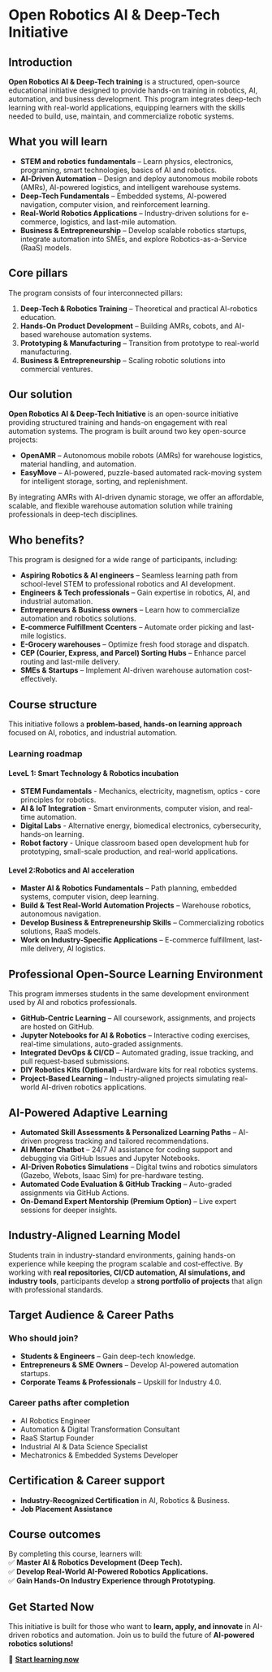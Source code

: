 # Open Robotics AI & Deep-Tech Initiative  

## Introduction  
**Open Robotics AI & Deep-Tech training** is a structured, open-source educational initiative designed to provide hands-on training in robotics, AI, automation, and business development. This program integrates deep-tech learning with real-world applications, equipping learners with the skills needed to build, use, maintain, and commercialize robotic systems.  

## What you will learn  
- **STEM and robotics fundamentals** – Learn physics, electronics, programing, smart technologies, basics of AI and robotics.
- **AI-Driven Automation** – Design and deploy autonomous mobile robots (AMRs), AI-powered logistics, and intelligent warehouse systems.  
- **Deep-Tech Fundamentals** – Embedded systems, AI-powered navigation, computer vision, and reinforcement learning.  
- **Real-World Robotics Applications** – Industry-driven solutions for e-commerce, logistics, and last-mile automation.  
- **Business & Entrepreneurship** – Develop scalable robotics startups, integrate automation into SMEs, and explore Robotics-as-a-Service (RaaS) models.  

## Core pillars  
The program consists of four interconnected pillars:  
1. **Deep-Tech & Robotics Training** – Theoretical and practical AI-robotics education.  
2. **Hands-On Product Development** – Building AMRs, cobots, and AI-based warehouse automation systems.
3. **Prototyping & Manufacturing** – Transition from prototype to real-world manufacturing.
4. **Business & Entrepreneurship** – Scaling robotic solutions into commercial ventures.  

## Our solution  
**Open Robotics AI & Deep-Tech Initiative** is an open-source initiative providing structured training and hands-on engagement with real automation systems. The program is built around two key open-source projects:  

- **OpenAMR** – Autonomous mobile robots (AMRs) for warehouse logistics, material handling, and automation.  
- **EasyMove** – AI-powered, puzzle-based automated rack-moving system for intelligent storage, sorting, and replenishment.  

By integrating AMRs with AI-driven dynamic storage, we offer an affordable, scalable, and flexible warehouse automation solution while training professionals in deep-tech disciplines.  

## Who benefits?  
This program is designed for a wide range of participants, including:  

- **Aspiring Robotics & AI engineers** – Seamless learning path from school-level STEM to professional robotics and AI development.
- **Engineers & Tech professionals** – Gain expertise in robotics, AI, and industrial automation.  
- **Entrepreneurs & Business owners** – Learn how to commercialize automation and robotics solutions.  
- **E-commerce Fulfillment Ccenters** – Automate order picking and last-mile logistics.  
- **E-Grocery warehouses** – Optimize fresh food storage and dispatch.  
- **CEP (Courier, Express, and Parcel) Sorting Hubs** – Enhance parcel routing and last-mile delivery.  
- **SMEs & Startups** – Implement AI-driven warehouse automation cost-effectively.  

## Course structure  
This initiative follows a **problem-based, hands-on learning approach** focused on AI, robotics, and industrial automation.  

### **Learning roadmap** 

#### LeveL 1: Smart Technology & Robotics incubation
- **STEM Fundamentals** - Mechanics, electricity, magnetism, optics - core principles for robotics.
- **AI & IoT Integration** - Smart environments, computer vision, and real-time automation.
- **Digital Labs** - Alternative energy, biomedical electronics, cybersecurity, hands-on learning.
- **Robot factory** - Unique classroom based open development hub for prototyping, small-scale production, and real-world applications.

#### Level 2:Robotics and AI acceleration
- **Master AI & Robotics Fundamentals** – Path planning, embedded systems, computer vision, deep learning.  
- **Build & Test Real-World Automation Projects** – Warehouse robotics, autonomous navigation.  
- **Develop Business & Entrepreneurship Skills** – Commercializing robotics solutions, RaaS models.  
- **Work on Industry-Specific Applications** – E-commerce fulfillment, last-mile delivery, AI logistics.  

## Professional Open-Source Learning Environment  
This program immerses students in the same development environment used by AI and robotics professionals.  

- **GitHub-Centric Learning** – All coursework, assignments, and projects are hosted on GitHub.  
- **Jupyter Notebooks for AI & Robotics** – Interactive coding exercises, real-time simulations, auto-graded assignments.  
- **Integrated DevOps & CI/CD** – Automated grading, issue tracking, and pull request-based submissions.  
- **DIY Robotics Kits (Optional)** – Hardware kits for real robotics systems.  
- **Project-Based Learning** – Industry-aligned projects simulating real-world AI-driven robotics applications.  

## AI-Powered Adaptive Learning  
- **Automated Skill Assessments & Personalized Learning Paths** – AI-driven progress tracking and tailored recommendations.  
- **AI Mentor Chatbot** – 24/7 AI assistance for coding support and debugging via GitHub Issues and Jupyter Notebooks.  
- **AI-Driven Robotics Simulations** – Digital twins and robotics simulators (Gazebo, Webots, Isaac Sim) for pre-hardware testing.  
- **Automated Code Evaluation & GitHub Tracking** – Auto-graded assignments via GitHub Actions.  
- **On-Demand Expert Mentorship (Premium Option)** – Live expert sessions for deeper insights.  

## Industry-Aligned Learning Model  
Students train in industry-standard environments, gaining hands-on experience while keeping the program scalable and cost-effective. By working with **real repositories, CI/CD automation, AI simulations, and industry tools**, participants develop a **strong portfolio of projects** that align with professional standards.  

## Target Audience & Career Paths  
### **Who should join?**  
- **Students & Engineers** – Gain deep-tech knowledge.  
- **Entrepreneurs & SME Owners** – Develop AI-powered automation startups.  
- **Corporate Teams & Professionals** – Upskill for Industry 4.0.  

### **Career paths after completion**  
- AI Robotics Engineer  
- Automation & Digital Transformation Consultant  
- RaaS Startup Founder  
- Industrial AI & Data Science Specialist  
- Mechatronics & Embedded Systems Developer  

## Certification & Career support  
- **Industry-Recognized Certification** in AI, Robotics & Business.  
- **Job Placement Assistance** 

## Course outcomes  
By completing this course, learners will:  
✅ **Master AI & Robotics Development (Deep Tech).**  
✅ **Develop Real-World AI-Powered Robotics Applications.**  
✅ **Gain Hands-On Industry Experience through Prototyping.**  

## Get Started Now  
This initiative is built for those who want to **learn, apply, and innovate** in AI-driven robotics and automation. Join us to build the future of **AI-powered robotics solutions!**  


📖 **[Start learning now](../getting_started)**
